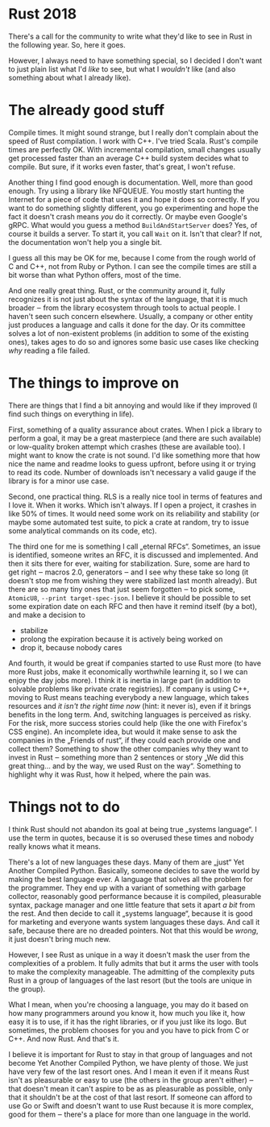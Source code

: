 # Rust 2018

There's a call for the community to write what they'd like to see in Rust in the
following year. So, here it goes.

However, I always need to have something special, so I decided I don't want to
just plain list what I'd *like* to see, but what I *wouldn't* like (and also
something about what I already like).

# The already good stuff

Compile times. It might sound strange, but I really don't complain about the
speed of Rust compilation. I work with C++. I've tried Scala. Rust's compile
times are perfectly OK. With incremental compilation, small changes usually get
processed faster than an average C++ build system decides what to compile. But
sure, if it works even faster, that's great, I won't refuse.

Another thing I find good enough is documentation. Well, more than good enough.
Try using a library like NFQUEUE. You mostly start hunting the Internet for a
piece of code that uses it and hope it does so correctly. If you want to do
something slightly different, you go experimenting and hope the fact it doesn't
crash means *you* do it correctly. Or maybe even Google's gRPC. What would you
guess a method `BuildAndStartServer` does? Yes, of course it builds a server. To
start it, you call `Wait` on it. Isn't that clear? If not, the documentation
won't help you a single bit.

I guess all this may be OK for me, because I come from the rough world of C and
C++, not from Ruby or Python. I can see the compile times are still a bit worse
than what Python offers, most of the time.

And one really great thing. Rust, or the community around it, fully recognizes
it is not just about the syntax of the language, that it is much broader ‒ from
the library ecosystem through tools to actual people. I haven't seen such
concern elsewhere. Usually, a company or other entity just produces a language
and calls it done for the day. Or its committee solves a lot of non-existent
problems (in addition to some of the existing ones), takes ages to do so and
ignores some basic use cases like checking *why* reading a file failed.

# The things to improve on

There are things that I find a bit annoying and would like if they improved (I
find such things on everything in life).

First, something of a quality assurance about crates. When I pick a library to
perform a goal, it may be a great masterpiece (and there are such available) or
low-quality broken attempt which crashes (these are available too). I might want
to know the crate is not sound. I'd like something more that how nice the name
and readme looks to guess upfront, before using it or trying to read its code.
Number of downloads isn't necessary a valid gauge if the library is for a minor
use case.

Second, one practical thing. RLS is a really nice tool in terms of features and
I love it. When it works. Which isn't always. If I open a project, it crashes in
like 50% of times. It would need some work on its reliability and stability (or
maybe some automated test suite, to pick a crate at random, try to issue some
analytical commands on its code, etc).

The third one for me is something I call „eternal RFCs“. Sometimes, an issue is
identified, someone writes an RFC, it is discussed and implemented. And then it
sits there for ever, waiting for stabilization. Sure, some are hard to get right
‒ macros 2.0, generators ‒ and I see why these take so long (it doesn't stop me
from wishing they were stabilized last month already). But there are so many
tiny ones that just seem forgotten ‒ to pick some, `AtomicU8`, `--print
target-spec-json`. I believe it should be possible to set some expiration date
on each RFC and then have it remind itself (by a bot), and make a decision to

 * stabilize
 * prolong the expiration because it is actively being worked on
 * drop it, because nobody cares

And fourth, it would be great if companies started to use Rust more (to have
more Rust jobs, make it economically worthwhile learning it, so I we can enjoy
the day jobs more). I think it is inertia in large part (in addition to solvable
problems like private crate registries). If company is using C++, moving to Rust
means teaching everybody a new language, which takes resources and *it isn't the
right time now* (hint: it never is), even if it brings benefits in the long
term. And, switching languages is perceived as risky. For the risk, more
success stories could help (like the one with Firefox's CSS engine). An
incomplete idea, but would it make sense to ask the companies in the „Friends of
rust“, if they could each provide one and collect them? Something to show the
other companies why they want to invest in Rust ‒ something more than 2
sentences or story „We did this great thing… and by the way, we used Rust on the
way“. Something to highlight why it was Rust, how it helped, where the pain was.

# Things not to do

I think Rust should not abandon its goal at being true „systems language“. I use
the term in quotes, because it is so overused these times and nobody really
knows what it means.

There's a lot of new languages these days. Many of them are „just“ Yet Another
Compiled Python. Basically, someone decides to save the world by making the best
language ever. A language that solves all the problem for the programmer. They
end up with a variant of something with garbage collector, reasonably good
performance because it is compiled, pleasurable syntax, package manager and one
little feature that sets it apart *a bit* from the rest. And then decide to call
it „systems language“, because it is good for marketing and everyone wants
system languages these days. And call it safe, because there are no dreaded
pointers. Not that this would be *wrong*, it just doesn't bring much new.

However, I see Rust as unique in a way it doesn't mask the user from the
complexities of a problem. It fully admits that but it arms the user with tools
to make the complexity manageable. The admitting of the complexity puts Rust in
a group of languages of the last resort (but the tools are unique in the group).

What I mean, when you're choosing a language, you may do it based on how many
programmers around you know it, how much you like it, how easy it is to use, if
it has the right libraries, or if you just like its logo. But sometimes, the
problem chooses for you and you have to pick from C or C++. And now Rust. And
that's it.

I believe it is important for Rust to stay in that group of languages and not
become Yet Another Compiled Python, we have plenty of those. We just have very
few of the last resort ones. And I mean it even if it means Rust isn't as
pleasurable or easy to use (the others in the group aren't either) ‒ that
doesn't mean it can't aspire to be as as pleasurable as possible, only that it
shouldn't be at the cost of that last resort. If someone can afford to use Go or
Swift and doesn't want to use Rust because it is more complex, good for them ‒
there's a place for more than one language in the world.
